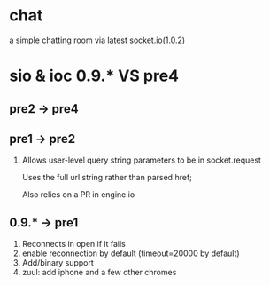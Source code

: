 chat
====

a simple chatting room via latest socket.io(1.0.2)

sio & ioc 0.9.* VS pre4
====
## pre2 -> pre4

## pre1 -> pre2
1.    
    Allows user-level query string parameters to be in socket.request
    
    Uses the full url string rather than parsed.href;
    
    Also relies on a PR in engine.io

## 0.9.* -> pre1
1. Reconnects in open if it fails
2. enable reconnection by default (timeout=20000 by default) 
3. Add/binary support
4. zuul: add iphone and a few other chromes
